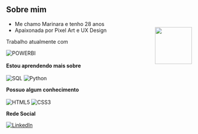 ## Sobre mim
- Me chamo Marinara e tenho 28 anos
- Apaixonada por Pixel Art e UX Design
<img src="https://avatars.githubusercontent.com/u/76715208?v=4" min-width="100px" max-width="100px" width="100px" align="right"></img>

Trabalho atualmente com

![POWERBI](https://img.shields.io/badge/PowerBI-F2C811?style=for-the-badge&logo=Power%20BI&logoColor=white)
<br><br>
<b>Estou aprendendo mais sobre</b>
<br><br>
![SQL](https://img.shields.io/badge/sql-3670A0?style=for-the-badge&logo=mysql&logoColor=fff)
![Python](https://img.shields.io/badge/python-3670A0?style=for-the-badge&logo=python&logoColor=ffdd54)

<b>Possuo algum conhecimento</b>
<br><br>
![HTML5](https://img.shields.io/badge/HTML5-E34F26?style=for-the-badge&logo=html5&logoColor=white)
![CSS3](https://img.shields.io/badge/CSS3-1572B6?style=for-the-badge&logo=css3&logoColor=white)

<b>Rede Social</b>

[![LinkedIn](https://img.shields.io/badge/LinkedIn-0077B5?style=for-the-badge&logo=linkedin&logoColor=white)](https://www.linkedin.com/in/marinara-maejima/)

